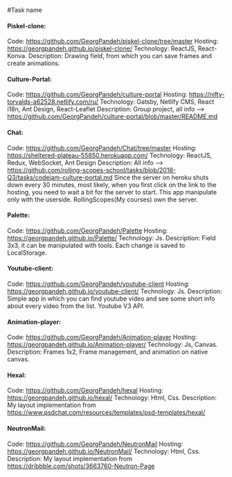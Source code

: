 #Task name
#### Piskel-clone:
Code: https://github.com/GeorgPandeh/piskel-clone/tree/master
Hosting: https://georgpandeh.github.io/piskel-clone/
Technology: ReactJS, React-Konva.
Description: Drawing field, from which you can save frames and create animations.
#### Culture-Portal:
Code: https://github.com/GeorgPandeh/culture-portal
Hosting: https://nifty-torvalds-a62528.netlify.com/ru/
Technology: Gatsby, Netlify CMS, React i18n, Ant Design, React-Leaflet
Description: Group project, all info --> https://github.com/GeorgPandeh/culture-portal/blob/master/README.md
#### Chat:
Code: https://github.com/GeorgPandeh/Chat/tree/master
Hosting: https://sheltered-plateau-55850.herokuapp.com/
Technology: ReactJS, Redux, WebSocket, Ant Design
Description: All info --> https://github.com/rolling-scopes-school/tasks/blob/2018-Q3/tasks/codejam-culture-portal.md
Since the server on heroku shuts down every 30 minutes, most likely, when you first click on the link to the hosting, you need to wait a bit for the server to start.
This app manipulate only with the userside. RollingScopes(My courses) own the server.
#### Palette:
Code: https://github.com/GeorgPandeh/Palette
Hosting: https://georgpandeh.github.io/Palette/
Technology: Js.
Description: Field 3x3, it can be manipulated with tools. Each change is saved to LocalStorage.
#### Youtube-client:
Code: https://github.com/GeorgPandeh/youtube-client
Hosting: https://georgpandeh.github.io/youtube-client/
Technology: Js.
Description: Simple app in which you can find youtube video and see some short info about every video from the list. Youtube V3 API.
#### Animation-player:
Code: https://github.com/GeorgPandeh/Animation-player
Hosting: https://georgpandeh.github.io/Animation-player/
Technology: Js, Canvas.
Description: Frames 1x2, Frame management, and animation on native canvas.
#### Hexal:
Code: https://github.com/GeorgPandeh/hexal
Hosting: https://georgpandeh.github.io/hexal/
Technology: Html, Css.
Description: My layout implementation from https://www.psdchat.com/resources/templates/psd-templates/hexal/
#### NeutronMail:
Code: https://github.com/GeorgPandeh/NeutronMail
Hosting: https://georgpandeh.github.io/NeutronMail/
Technology: Html, Css.
Description: My layout implementation from https://dribbble.com/shots/3663760-Neutron-Page
